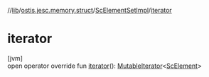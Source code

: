 //[lib](../../../index.md)/[ostis.jesc.memory.struct](../index.md)/[ScElementSetImpl](index.md)/[iterator](iterator.md)

# iterator

[jvm]\
open operator override fun [iterator](iterator.md)(): [MutableIterator](https://kotlinlang.org/api/latest/jvm/stdlib/kotlin.collections/-mutable-iterator/index.html)&lt;[ScElement](../../ostis.jesc.memory.element/-sc-element/index.md)&gt;

